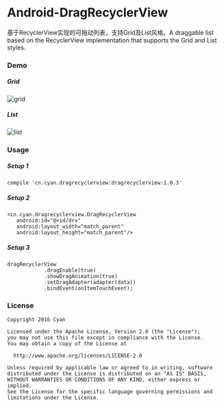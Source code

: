 # Android-DragRecyclerView
基于RecyclerView实现的可拖动列表，支持Grid及List风格。A draggable list based on the RecyclerView implementation that supports the Grid and List styles.

### Demo
##### Grid
![grid](http://i.imgur.com/t7EyzGs.gif)

##### List
![list](http://i.imgur.com/qRzK9Ga.gif)

### Usage

##### Setup 1
    compile 'cn.cyan.dragrecyclerview:dragrecyclerview:1.0.3'

##### Setup 2
    <cn.cyan.dragrecyclerview.DragRecyclerView
       android:id="@+id/drv"
       android:layout_width="match_parent"
       android:layout_height="match_parent"/>
##### Setup 3

    dragRecyclerView
                .dragEnable(true)
                .showDragAnimation(true)
                .setDragAdapter(adapter(data))
                .bindEvent(onItemTouchEvent);
### License
    Copyright 2016 Cyan
    
    Licensed under the Apache License, Version 2.0 (the "License");
    you may not use this file except in compliance with the License.
    You may obtain a copy of the License at
    
      http://www.apache.org/licenses/LICENSE-2.0
    
    Unless required by applicable law or agreed to in writing, software
    distributed under the License is distributed on an "AS IS" BASIS,
    WITHOUT WARRANTIES OR CONDITIONS OF ANY KIND, either express or implied.
    See the License for the specific language governing permissions and
    limitations under the License.

